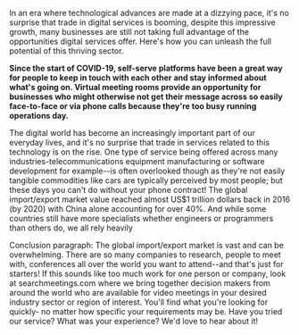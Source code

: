 In an era where technological advances are made at a dizzying pace, it's no surprise that trade in digital services is booming, despite this impressive growth, many businesses are still not taking full advantage of the opportunities digital services offer. Here's how you can unleash the full potential of this thriving sector.

**Since the start of COVID-19, self-serve platforms have been a great way for people to keep in touch with each other and stay informed about what's going on. Virtual meeting rooms provide an opportunity for businesses who might otherwise not get their message across so easily face-to-face or via phone calls because they're too busy running operations day.**

The digital world has become an increasingly important part of our everyday lives, and it's no surprise that trade in services related to this technology is on the rise. One type of service being offered across many industries-telecommunications equipment manufacturing or software development for example--is often overlooked though as they're not easily tangible commodities like cars are typically perceived by most people; but these days you can't do without your phone contract!
The global import/export market value reached almost US$1 trillion dollars back in 2016 (by 2020) with China alone accounting for over 40%. And while some countries still have more specialists whether engineers or programmers than others do, we all rely heavily

Conclusion paragraph: The global import/export market is vast and can be overwhelming. There are so many companies to research, people to meet with, conferences all over the world you want to attend--and that's just for starters! If this sounds like too much work for one person or company, look at searchmeetings.com where we bring together decision makers from around the world who are available for video meetings in your desired industry sector or region of interest. You'll find what you're looking for quickly- no matter how specific your requirements may be. Have you tried our service? What was your experience? We'd love to hear about it!

<!-- 1. Trade in digital services is booming
2. There are many benefits to trading in digital services
3. The trade-in process is easy and straightforward
4. You can get paid for your old devices without parting with them forever   5. You can also donate your device to a worthy cause, such as helping an impoverished child gain access to education or healthcare
6. Trade-ins provide a way of recycling goods that would otherwise be discarded and adding value back into the economy -->
